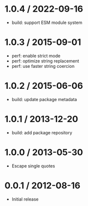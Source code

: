 1.0.4 / 2022-09-16
==================

  * build: support ESM module system

1.0.3 / 2015-09-01
==================

  * perf: enable strict mode
  * perf: optimize string replacement
  * perf: use faster string coercion

1.0.2 / 2015-06-06
==================

  * build: update package metadata

1.0.1 / 2013-12-20
==================

  * build: add package repository

1.0.0 / 2013-05-30
==================

  * Escape single quotes

0.0.1 / 2012-08-16
==================

  * Initial release
